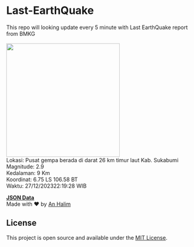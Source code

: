 # Last-EarthQuake
This repo will looking update every 5 minute with Last EarthQuake report from BMKG
<br>
<br>
<img src="https://static.bmkg.go.id/20231227221928.mmi.jpg" width="300"/>
<br>
Lokasi: Pusat gempa berada di darat 26 km timur laut Kab. Sukabumi <br>
Magnitude: 2.9 <br>
Kedalaman: 9 Km <br>
Koordinat: 6.75 LS 106.58 BT <br>
Waktu: 27/12/202322:19:28 WIB <br>

<a href="./data/data.json">**JSON Data**</a>
<br>
Made with ❤️ by <a href="https://github.com/an-halim">An Halim</a>
## License

This project is open source and available under the [MIT License](LICENSE).
